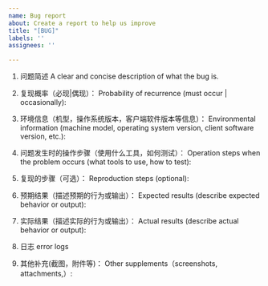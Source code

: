 ```yaml
---
name: Bug report
about: Create a report to help us improve
title: "[BUG]"
labels: ''
assignees: ''

---
```


1. 问题简述
A clear and concise description of what the bug is.

2. 复现概率（必现|偶现）：
Probability of recurrence (must occur | occasionally):


3. 环境信息（机型，操作系统版本，客户端软件版本等信息）：
Environmental information (machine model, operating system version, client software version, etc.):


4. 问题发生时的操作步骤（使用什么工具，如何测试）：
Operation steps when the problem occurs (what tools to use, how to test):


5. 复现的步骤（可选）：
Reproduction steps (optional):


6. 预期结果（描述预期的行为或输出）：
Expected results (describe expected behavior or output):


7. 实际结果（描述实际的行为或输出）：
Actual results (describe actual behavior or output):

8. 日志
error logs

9. 其他补充(截图，附件等)：
Other supplements（screenshots, attachments,）:
